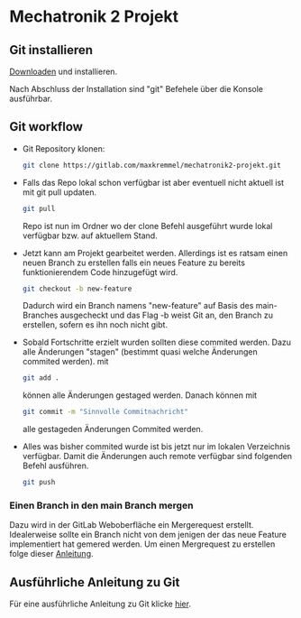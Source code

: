 # Mechatronik 2 Projekt

## Git installieren

[Downloaden](https://git-scm.com/downloads) und installieren.

Nach Abschluss der Installation sind "git" Befehele über die Konsole ausführbar.

## Git workflow

- Git Repository klonen: 
  ```bash
  git clone https://gitlab.com/maxkremmel/mechatronik2-projekt.git
  ```
- Falls das Repo lokal schon verfügbar ist aber eventuell nicht aktuell ist mit git pull updaten.
  ```bash
  git pull
  ```
  Repo ist nun im Ordner wo der clone Befehl ausgeführt wurde lokal verfügbar bzw. auf aktuellem Stand.

- Jetzt kann am Projekt gearbeitet werden. Allerdings ist es ratsam einen neuen Branch zu erstellen falls ein neues Feature zu bereits funktionierendem Code hinzugefügt wird.
  ```bash
  git checkout -b new-feature
  ```
  Dadurch wird ein Branch namens "new-feature" auf Basis des main-Branches ausgecheckt und das Flag -b weist Git an, den Branch zu erstellen, sofern es ihn noch nicht gibt.

- Sobald Fortschritte erzielt wurden sollten diese commited werden. Dazu alle Änderungen "stagen" (bestimmt quasi welche Änderungen commited werden).
  mit 
  ```bash 
  git add . 
  ``` 
  können alle Änderungen gestaged werden. 
  Danach können mit
  ```bash 
  git commit -m "Sinnvolle Commitnachricht"
  ```
  alle gestageden Änderungen Commited werden.

- Alles was bisher commited wurde ist bis jetzt nur im lokalen Verzeichnis verfügbar. Damit die Änderungen auch remote verfügbar sind folgenden Befehl ausführen.
  ```bash
  git push
  ```
### Einen Branch in den main Branch mergen

Dazu wird in der GitLab Weboberfläche ein Mergerequest erstellt. Idealerweise sollte ein Branch nicht von dem jenigen der das neue Feature implementiert hat gemered werden.
Um einen Mergrequest zu erstellen folge dieser [Anleitung](https://docs.gitlab.com/ee/user/project/merge_requests/creating_merge_requests.html).

## Ausführliche Anleitung zu Git
Für eine ausführliche Anleitung zu Git klicke [hier](https://docs.gitlab.com/ee/gitlab-basics/start-using-git.html#create-a-branch).


  
